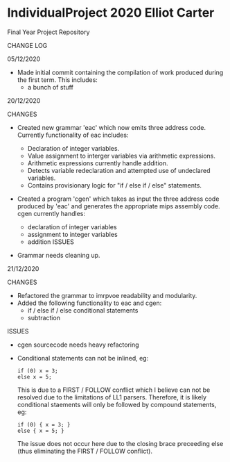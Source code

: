 # IndividualProject 2020 Elliot Carter

Final Year Project Repository

CHANGE LOG

05/12/2020
  
  - Made initial commit containing the compilation of work produced
    during the first term. This includes:
    - a bunch of stuff

20/12/2020

CHANGES

  - Created new grammar 'eac' which now emits three address code.
    Currently functionality of eac includes:
    - Declaration of integer variables.
    - Value assignment to interger variables via arithmetic expressions.
    - Arithmetic expressions currently handle addition.
    - Detects variable redeclaration and attempted use of undeclared variables.
    - Contains provisionary logic for "if / else if / else" statements.
  - Created a program 'cgen' which takes as input the three address code produced
    by 'eac' and generates the appropriate mips assembly code. cgen currently
    handles:
      - declaration of integer variables
      - assignment to integer variables
      - addition
ISSUES

  - Grammar needs cleaning up.
        
21/12/2020

CHANGES

  - Refactored the grammar to imrpvoe readability and modularity.
  - Added the following functionality to eac and cgen:
    - if / else if / else conditional statements
    - subtraction
    
ISSUES

  - cgen sourcecode needs heavy refactoring
  - Conditional statements can not be inlined, eg:
      
        if (0) x = 3;
        else x = 5;
      
     This is due to a FIRST / FOLLOW conflict which I believe
     can not be resolved due to the limitations of LL1 parsers.
     Therefore, it is likely conditional staements will only be
     followed by compound statements, eg:
     
        if (0) { x = 3; }
        else { x = 5; }
     
     The issue does not occur here due to the closing brace preceeding 
     else (thus eliminating the FIRST / FOLLOW conflict).
     
  
    
    
 
 
    
